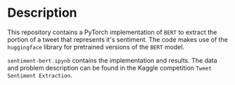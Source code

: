 # Description

This repository contains a PyTorch implementation of `BERT` to extract the portion of a tweet that represents it's sentiment. The code makes use of the `huggingface` library for pretrained versions of the `BERT` model.

`sentiment-bert.ipynb` contains the implementation and results. The data and problem description can be found in the Kaggle competition `Tweet Sentiment Extraction`.
